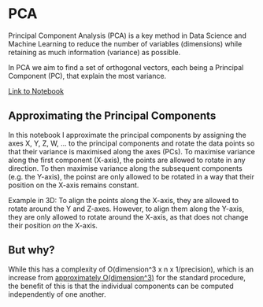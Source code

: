 # PCA
Principal Component Analysis (PCA) is a key method in Data Science and Machine Learning to reduce the number of variables (dimensions) while retaining as much information (variance) as possible.

In PCA we aim to find a set of orthogonal vectors, each being a Principal Component (PC), that explain the most variance.

[Link to Notebook](https://deepnote.com/@notpaulmartin/PCApproximation-PIgieYKmR5aaz3DVjLKqdg)

## Approximating the Principal Components
In this notebook I approximate the principal components by assigning the axes X, Y, Z, W, ... to the principal components and rotate the data points so that their variance is maximised along the axes (PCs). To maximise variance along the first component (X-axis), the points are allowed to rotate in any direction. To then maximise variance along the subsequent components (e.g. the Y-axis), the poinst are only allowed to be rotated in a way that their position on the X-axis remains constant.

Example in 3D:
To align the points along the X-axis, they are allowed to rotate around the Y and Z-axes. However, to align them along the Y-axis, they are only allowed to rotate around the X-axis, as that does not change their position _on_ the X-axis.

## But why?
While this has a complexity of O(dimension^3 x n x 1/precision), which is an increase from [approximately O(dimension^3)](https://alekhyo.medium.com/computational-complexity-of-pca-4cb61143b7e5) for the standard procedure, the benefit of this is that the individual components can be computed independently of one another.

